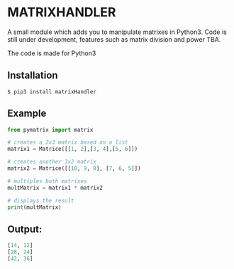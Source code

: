 MATRIXHANDLER
=============

A small module which adds you to manipulate matrixes in Python3.
Code is still under development, features such as matrix division and power TBA.

The code is made for Python3

Installation
------------

```
$ pip3 install matrixHandler
```

Example
-------

```python
from pymatrix import matrix

# creates a 2x3 matrix based on a list
matrix1 = Matrice([[1, 2],[3, 4],[5, 6]])

# creates another 3x2 matrix
matrix2 = Matrice([[10, 9, 8], [7, 6, 5]])

# multiples both matrixes
multMatrix = matrix1 * matrix2

# displays the result
print(multMatrix)
```

Output:
-------

```python
[14, 12]
[28, 24]
[42, 36]
```

